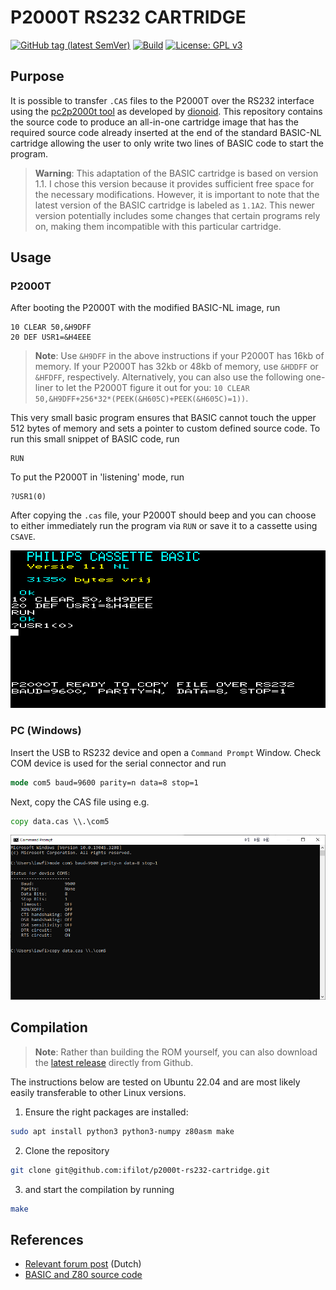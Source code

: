 # P2000T RS232 CARTRIDGE

[![GitHub tag (latest SemVer)](https://img.shields.io/github/v/tag/ifilot/p2000t-rs232-cartridge?label=version)](https://github.com/ifilot/p2000t-rs232-cartridge/releases/tag/v0.1.1)
[![Build](https://github.com/ifilot/p2000t-rs232-cartridge/actions/workflows/build.yml/badge.svg)](https://github.com/ifilot/p2000t-rs232-cartridge/actions/workflows/build.yml)
[![License: GPL v3](https://img.shields.io/badge/License-GPLv3-blue.svg)](https://www.gnu.org/licenses/gpl-3.0)

## Purpose

It is possible to transfer `.CAS` files to the P2000T over the RS232 interface
using the [pc2p2000t tool](https://github.com/p2000t/software/tree/master/utilities/pc2p2000t)
as developed by [dionoid](https://github.com/dionoid). This repository contains
the source code to produce an all-in-one cartridge image that has the required
source code already inserted at the end of the standard BASIC-NL cartridge
allowing the user to only write two lines of BASIC code to start the program.

> **Warning**: This adaptation of the BASIC cartridge is based on version 1.1. 
> I chose this version because it provides sufficient free space for the 
> necessary modifications. However, it is important to note that the latest 
> version of the BASIC cartridge is labeled as `1.1A2`. This newer version 
> potentially includes some changes that certain programs rely on, 
> making them incompatible with this particular cartridge.

## Usage

### P2000T

After booting the P2000T with the modified BASIC-NL image, run

```basic
10 CLEAR 50,&H9DFF
20 DEF USR1=&H4EEE
```

> **Note**: Use `&H9DFF` in the above instructions if your P2000T has 16kb of memory. 
> If your P2000T has 32kb or 48kb of memory, use `&HDDFF` or `&HFDFF`, respectively.
> Alternatively, you can also use the following one-liner to let the P2000T
> figure it out for you: `10 CLEAR 50,&H9DFF+256*32*(PEEK(&H605C)+PEEK(&H605C)=1))`.

This very small basic program ensures that BASIC cannot touch the upper 512 bytes
of memory and sets a pointer to custom defined source code. To run this small
snippet of BASIC code, run

```basic
RUN
```

To put the P2000T in 'listening' mode, run

```
?USR1(0)
```

After copying the `.cas` file, your P2000T should beep and you can choose
to either immediately run the program via `RUN` or save it to a cassette
using `CSAVE`.

![P2000T BASIC instructions](img/p2000t-rs232-cartridge.png)

### PC (Windows)

Insert the USB to RS232 device and open a `Command Prompt` Window. Check COM
device is used for the serial connector and run

```bat
mode com5 baud=9600 parity=n data=8 stop=1
```

Next, copy the CAS file using e.g.

```bat
copy data.cas \\.\com5
```

![Windows Command Prompt](img/windows-prompt.png)

## Compilation

> **Note**: Rather than building the ROM yourself, you can also download the
> [latest release](https://github.com/ifilot/p2000t-rs232-cartridge/releases/latest)
> directly from Github.

The instructions below are tested on Ubuntu 22.04 and are most likely easily
transferable to other Linux versions.

1. Ensure the right packages are installed:

```bash
sudo apt install python3 python3-numpy z80asm make
```

2. Clone the repository

```bash
git clone git@github.com:ifilot/p2000t-rs232-cartridge.git
```

3. and start the compilation by running

```bash
make
```

## References

* [Relevant forum post](https://www.retroforum.nl/topic/3914-philips-p2000t/page/3/?tab=comments#comment-154818) (Dutch)
* [BASIC and Z80 source code](https://github.com/p2000t/software/tree/master/utilities/pc2p2000t)